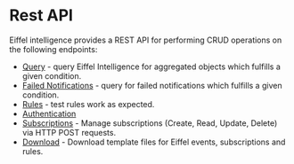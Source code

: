 # Rest API

Eiffel intelligence provides a REST API for performing CRUD operations on
the following endpoints:


* [Query](https://github.com/eiffel-community/eiffel-intelligence/blob/master/wiki/markdown/query.md) - query Eiffel Intelligence for aggregated objects which fulfills a given condition.
* [Failed Notifications](https://github.com/eiffel-community/eiffel-intelligence/blob/master/wiki/markdown/faild-notifications.md) - query for failed notifications which fulfills a given condition.
* [Rules](https://github.com/eiffel-community/eiffel-intelligence/blob/master/wiki/markdown/running-rules-on-objects.md) - test rules work as expected.
* [Authentication](https://github.com/eiffel-community/eiffel-intelligence/blob/master/wiki/markdown/authentication.md)
* [Subscriptions](https://github.com/eiffel-community/eiffel-intelligence/blob/master/wiki/markdown/subscription-API.md) - Manage subscriptions (Create, Read, Update, Delete) via HTTP POST requests.
* [Download](https://github.com/eiffel-community/eiffel-intelligence/blob/master/wiki/markdown/download-files.md) - Download template files for Eiffel events, subscriptions and rules.

